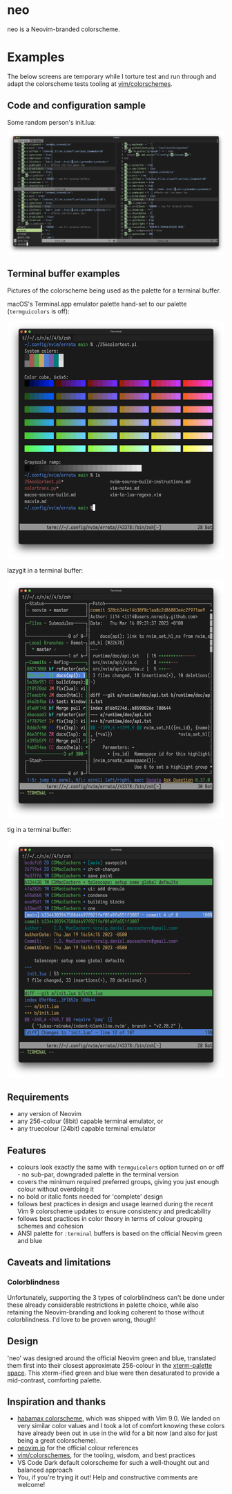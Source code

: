 # neo

neo is a Neovim-branded colorscheme.

[](https://user-images.githubusercontent.com/7416158/241315221-0f8779fb-5875-4c3b-a63a-f0ab6a1722f7.png)

# Examples

The below screens are temporary while I torture test and run through and adapt
the colorscheme tests tooling at [vim/colorschemes](https://github.com/vim/colorschemes).

## Code and configuration sample

Some random person's init.lua:

![init.lua](init_lua.png)

## Terminal buffer examples

Pictures of the colorscheme being used as the palette for a terminal buffer.

macOS's Terminal.app emulator palette hand-set to our palette (`termguicolors`
is off):

![ANSI palette](color_test.png)

lazygit in a terminal buffer:

![Lazygit in a terminal buffer](lazygit.png)

tig in a terminal buffer:

![tig](tig.png)

## Requirements

* any version of Neovim
* any 256-colour (8bit) capable terminal emulator, or
* any truecolour (24bit) capable terminal emulator

## Features

* colours look exactly the same with `termguicolors` option turned on or off -
no sub-par, downgraded palette in the terminal version
* covers the minimum required preferred groups, giving you just enough colour
without overdoing it
* no bold or italic fonts needed for 'complete' design
* follows best practices in design and usage learned during the recent Vim 9
colorscheme updates to ensure consistency and predicability
* follows best practices in color theory in terms of colour grouping schemes
and cohesion
* ANSI palette for `:terminal` buffers is based on the official Neovim green
and blue

## Caveats and limitations

### Colorblindness

Unfortunately, supporting the 3 types of colorblindness can't be done under
these already considerable restrictions in palette choice, while also
retaining the Neovim-branding and looking coherent to those without
colorblindness.
I'd love to be proven wrong, though!

## Design

'neo' was designed around the official Neovim green and blue, translated them
first into their closest approximate 256-colour in the [xterm-palette space](https://upload.wikimedia.org/wikipedia/commons/thumb/1/15/Xterm_256color_chart.svg/1404px-Xterm_256color_chart.svg.png).
This xterm-ified green and blue were then desaturated to provide a mid-contrast,
comforting palette.

## Inspiration and thanks

* [habamax colorscheme](https://github.com/habamax/vim-habamax), which was
shipped with Vim 9.0. We landed on very similar color values and I took a lot
of comfort knowing these colors have already been out in use in the wild for a
bit now (and also for just being a great colorscheme).
* [neovim.io](https://neovim.io) for the official colour references
* [vim/colorschemes](https://github.com/vim/colorschemes), for the tooling,
wisdom, and best practices
* VS Code Dark default colorscheme for such a well-thought out and balanced
approach
* You, if you're trying it out! Help and constructive comments are welcome!
